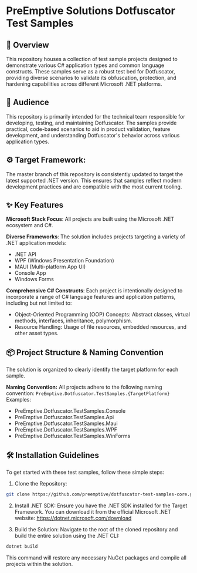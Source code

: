 # PreEmptive Solutions Dotfuscator Test Samples
## 🚀 Overview
This repository houses a collection of test sample projects designed to demonstrate various C# application types and common language constructs. These samples serve as a robust test bed for Dotfuscator, providing diverse scenarios to validate its obfuscation, protection, and hardening capabilities across different Microsoft .NET platforms.

## 👥 Audience
This repository is primarily intended for the technical team responsible for developing, testing, and maintaining Dotfuscator. The samples provide practical, code-based scenarios to aid in product validation, feature development, and understanding Dotfuscator's behavior across various application types.

## ⚙️ Target Framework:
The master branch of this repository is consistently updated to target the latest supported .NET version. This ensures that samples reflect modern development practices and are compatible with the most current tooling.

## ✨ Key Features
**Microsoft Stack Focus**: All projects are built using the Microsoft .NET ecosystem and C#.

**Diverse Frameworks**: The solution includes projects targeting a variety of .NET application models:
- .NET API
- WPF (Windows Presentation Foundation)
- MAUI (Multi-platform App UI)
- Console App
- Windows Forms

**Comprehensive C# Constructs**: Each project is intentionally designed to incorporate a range of C# language features and application patterns, including but not limited to:
- Object-Oriented Programming (OOP) Concepts: Abstract classes, virtual methods, interfaces, inheritance, polymorphism.
- Resource Handling: Usage of file resources, embedded resources, and other asset types.

## 📦 Project Structure & Naming Convention
The solution is organized to clearly identify the target platform for each sample.

**Naming Convention:** All projects adhere to the following naming convention: `PreEmptive.Dotfuscator.TestSamples.{TargetPlatform}`
Examples:
- PreEmptive.Dotfuscator.TestSamples.Console
- PreEmptive.Dotfuscator.TestSamples.Api
- PreEmptive.Dotfuscator.TestSamples.Maui
- PreEmptive.Dotfuscator.TestSamples.WPF
- PreEmptive.Dotfuscator.TestSamples.WinForms

## 🛠️ Installation Guidelines
To get started with these test samples, follow these simple steps:

1. Clone the Repository:
```Bash
git clone https://github.com/preemptive/dotfuscator-test-samples-core.git
```

2. Install .NET SDK: Ensure you have the .NET SDK installed for the Target Framework. You can download it from the official Microsoft .NET website: https://dotnet.microsoft.com/download

3. Build the Solution: Navigate to the root of the cloned repository and build the entire solution using the .NET CLI:

```Bash
dotnet build
```
This command will restore any necessary NuGet packages and compile all projects within the solution.
